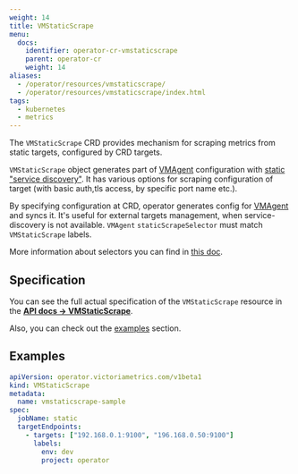```yaml
---
weight: 14
title: VMStaticScrape
menu:
  docs:
    identifier: operator-cr-vmstaticscrape
    parent: operator-cr
    weight: 14
aliases:
  - /operator/resources/vmstaticscrape/
  - /operator/resources/vmstaticscrape/index.html
tags:
  - kubernetes
  - metrics
---
```

The `VMStaticScrape` CRD provides mechanism for scraping metrics from static targets, configured by CRD targets.

`VMStaticScrape` object generates part of [VMAgent](https://docs.victoriametrics.com/operator/resources/vmagent) 
configuration with [static "service discovery"](https://docs.victoriametrics.com/sd_configs#static_configs).
It has various options for scraping configuration of target (with basic auth,tls access, by specific port name etc.).

By specifying configuration at CRD, operator generates config 
for [VMAgent](https://docs.victoriametrics.com/operator/resources/vmagent) and syncs it. 
It's useful for external targets management, when service-discovery is not available. 
`VMAgent` `staticScrapeSelector` must match `VMStaticScrape` labels.

More information about selectors you can find in [this doc](https://docs.victoriametrics.com/operator/resources/vmagent#scraping).

## Specification

You can see the full actual specification of the `VMStaticScrape` resource in
the **[API docs -> VMStaticScrape](https://docs.victoriametrics.com/operator/api#vmstaticscrape)**.

Also, you can check out the [examples](#examples) section.

## Examples

```yaml
apiVersion: operator.victoriametrics.com/v1beta1
kind: VMStaticScrape
metadata:
  name: vmstaticscrape-sample
spec:
  jobName: static
  targetEndpoints:
    - targets: ["192.168.0.1:9100", "196.168.0.50:9100"]
      labels:
        env: dev
        project: operator
```
